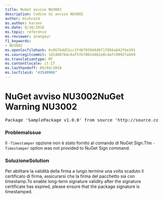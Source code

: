 ```yaml
---
title: NuGet avviso NU3002
description: Codice di avviso NU3002
author: mishra14
ms.author: karann
ms.date: 8/16/2018
ms.topic: reference
ms.reviewer: anangaur
f1_keywords:
- NU3002
ms.openlocfilehash: 6c867bdd51cc3f46f039d4d8f1f894a842fbe391
ms.sourcegitcommit: 1d1406764c6af5fb7801d462e0c4afc9092fa569
ms.translationtype: MT
ms.contentlocale: it-IT
ms.lasthandoff: 09/04/2018
ms.locfileid: "43549966"
---
```

# <a name="nuget-warning-nu3002"></a><span data-ttu-id="a5a04-103">NuGet avviso NU3002</span><span class="sxs-lookup"><span data-stu-id="a5a04-103">NuGet Warning NU3002</span></span>

<pre>Package 'SamplePackage v1.0.0' from source 'http://source.com/index.json': The '-Timestamper' option was not provided. The signed package will not be timestamped. To learn more about this option, please visit https://docs.nuget.org/docs/reference/command-line-reference.</pre>

### <a name="issue"></a><span data-ttu-id="a5a04-104">Problema</span><span class="sxs-lookup"><span data-stu-id="a5a04-104">Issue</span></span>

<span data-ttu-id="a5a04-105">Il `-Timestamper` opzione non è stato fornito al comando di NuGet Sign.</span><span class="sxs-lookup"><span data-stu-id="a5a04-105">The `-Timestamper` option was not provided to NuGet Sign command.</span></span>


### <a name="solution"></a><span data-ttu-id="a5a04-106">Soluzione</span><span class="sxs-lookup"><span data-stu-id="a5a04-106">Solution</span></span>

<span data-ttu-id="a5a04-107">Per abilitare la validità della firma a lungo termine una volta scaduto il certificato di firma, assicurarsi che la firma del pacchetto sia con timestamp.</span><span class="sxs-lookup"><span data-stu-id="a5a04-107">To enable long-term signature validity after the signature certificate has expired, please ensure that the package signature is timestamped.</span></span>


